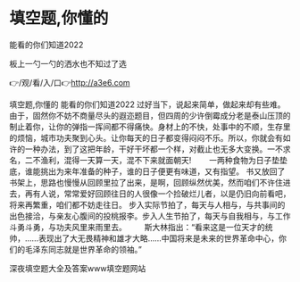 # 填空题,你懂的
能看的你们知道2022

板上一勺一勺的洒水也不知过了选

👉/观/看/入/口👉http://a3e6.com

填空题,你懂的
能看的你们知道2022
过好当下，说起来简单，做起来却有些难。由于，固然你不妨不商量尽头的遐迩题目，但四周的少许倒霉成分老是泰山压顶的制止着你，让你的弹指一挥间都不得痛快。身材上的不快，处事中的不顺，生存里的烦恼，城市功夫聚到心头。让你每天的日子都变得闷闷不乐。所以，你就会有如许的一种办法，到了这把年龄，干好干坏都一个样，对截止也无多大变换。一不求名，二不渔利，混得一天算一天，混不下来就面朝天!
　　一两种食物为日子垫垫底，谁能挑出为来年准备的种子，谁的日子便更有味道，又有指望。
书又放回了书架上，思路也慢慢从回顾里拉了出来，是啊，回顾纵然优美，然而咱们不许住进去，再有人说，常常爱好回顾往日的人很像一个捡破烂儿者，以是仍旧向前看吧，将来再繁重，咱们都不妨走往日。
步入实际节拍了，每天与人相与，与共事间的出色接洽，与亲友心腹间的投桃报李。步入人生节拍了，每天与自我相与，与工作斗勇斗勇，与功夫风里来雨里去。
　　斯大林指出：“看来这是一位天才的统帅，……表现出了大无畏精神和雄才大略……中国将来是未来的世界革命中心，你们的毛泽东同志就是世界革命的领袖。”

深夜填空题大全及答案www填空题网站
